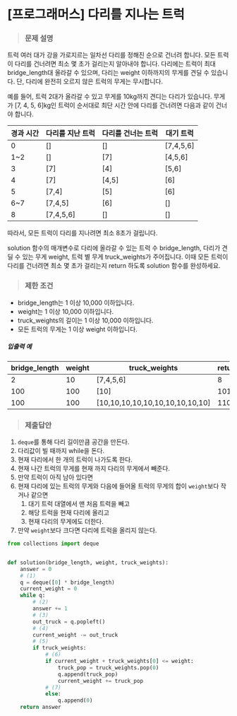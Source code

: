 # [프로그래머스] 다리를 지나는 트럭

> ### 문제 설명

트럭 여러 대가 강을 가로지르는 일차선 다리를 정해진 순으로 건너려 합니다. 모든 트럭이 다리를 건너려면 최소 몇 초가 걸리는지 알아내야 합니다. 다리에는 트럭이 최대 bridge_length대 올라갈 수 있으며, 다리는 weight 이하까지의 무게를 견딜 수 있습니다. 단, 다리에 완전히 오르지 않은 트럭의 무게는 무시합니다.

예를 들어, 트럭 2대가 올라갈 수 있고 무게를 10kg까지 견디는 다리가 있습니다. 무게가 [7, 4, 5, 6]kg인 트럭이 순서대로 최단 시간 안에 다리를 건너려면 다음과 같이 건너야 합니다.

| 경과 시간 | 다리를 지난 트럭 | 다리를 건너는 트럭 | 대기 트럭 |
| --------- | ---------------- | ------------------ | --------- |
| 0         | []               | []                 | [7,4,5,6] |
| 1~2       | []               | [7]                | [4,5,6]   |
| 3         | [7]              | [4]                | [5,6]     |
| 4         | [7]              | [4,5]              | [6]       |
| 5         | [7,4]            | [5]                | [6]       |
| 6~7       | [7,4,5]          | [6]                | []        |
| 8         | [7,4,5,6]        | []                 | []        |

따라서, 모든 트럭이 다리를 지나려면 최소 8초가 걸립니다.

solution 함수의 매개변수로 다리에 올라갈 수 있는 트럭 수 bridge_length, 다리가 견딜 수 있는 무게 weight, 트럭 별 무게 truck_weights가 주어집니다. 이때 모든 트럭이 다리를 건너려면 최소 몇 초가 걸리는지 return 하도록 solution 함수를 완성하세요.

> ### 제한 조건

- bridge_length는 1 이상 10,000 이하입니다.
- weight는 1 이상 10,000 이하입니다.
- truck_weights의 길이는 1 이상 10,000 이하입니다.
- 모든 트럭의 무게는 1 이상 weight 이하입니다.

##### 입출력 예

| bridge_length | weight | truck_weights                   | return |
| ------------- | ------ | ------------------------------- | ------ |
| 2             | 10     | [7,4,5,6]                       | 8      |
| 100           | 100    | [10]                            | 101    |
| 100           | 100    | [10,10,10,10,10,10,10,10,10,10] | 110    |

> ### 제출답안

1.  `deque`를 통해 다리 길이만큼 공간을 만든다.
2. 다리값이 빌 때까지 while을 돈다.
3. 현재 다리에서 한 개의 트럭이 나가도록 한다.
4. 현재 나간 트럭의 무게를 현재 까지 다리의 무게에서 빼준다.
5. 만약 트럭이 아직 남아 있다면
6. 현재 다리에 있는 트럭의 무게와 다음에 들어올 트럭의 무게의 합이 `weight`보다 작거나 같으면
   1. 대기 트럭 대열에서 맨 처음 트럭을 빼고
   2. 해당 트럭을 현재 다리에 올리고
   3. 현재 다리의 무게에도 더한다.
7. 만약 `weight`보다 크다면 다리에 트럭을 올리지 않는다.

```python
from collections import deque


def solution(bridge_length, weight, truck_weights):
    answer = 0
    # (1)
    q = deque([0] * bridge_length)
    current_weight = 0
    while q:
        # (2)
        answer += 1
        # (3)
        out_truck = q.popleft()
        # (4)
        current_weight -= out_truck
        # (5)
        if truck_weights:
            # (6)
            if current_weight + truck_weights[0] <= weight:
                truck_pop = truck_weights.pop(0)
                q.append(truck_pop)
                current_weight += truck_pop
            # (7)    
            else:
                q.append(0)
    return answer
```

